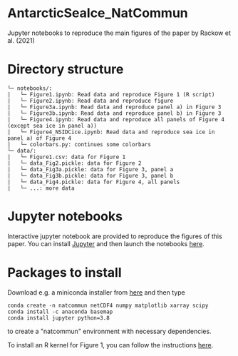 # AntarcticSeaIce_NatCommun
Jupyter notebooks to reproduce the main figures of the paper by Rackow et al. (2021)

# Directory structure
```
└─ notebooks/:
|   └─ Figure1.ipynb: Read data and reproduce Figure 1 (R script)
|   └─ Figure2.ipynb: Read data and reproduce figure
|   └─ Figure3a.ipynb: Read data and reproduce panel a) in Figure 3
|   └─ Figure3b.ipynb: Read data and reproduce panel b) in Figure 3
|   └─ Figure4.ipynb: Read data and reproduce all panels of Figure 4 (except sea ice in panel a))
|   └─ Figure4_NSIDCice.ipynb: Read data and reproduce sea ice in panel a) of Figure 4
|   └─ colorbars.py: continues some colorbars
└─ data/:
|   └─ Figure1.csv: data for Figure 1
|   └─ data_Fig2.pickle: data for Figure 2
|   └─ data_Fig3a.pickle: data for Figure 3, panel a
|   └─ data_Fig3b.pickle: data for Figure 3, panel b
|   └─ data_Fig4.pickle: data for Figure 4, all panels
|   └─ ...: more data
```

# Jupyter notebooks
Interactive jupyter notebook are provided to reproduce the figures of this paper. You can install [Jupyter](https://jupyter.org/) and then launch the notebooks [here](https://github.com/trackow/AntarcticSeaIce_NatCommun/blob/main/notebooks/).

# Packages to install

Download e.g. a miniconda installer from [here](https://docs.conda.io/en/latest/miniconda.html#macos-installers) and then type
```
conda create -n natcommun netCDF4 numpy matplotlib xarray scipy
conda install -c anaconda basemap
conda install jupyter python=3.8
```
to create a "natcommun" environment with necessary dependencies.

To install an R kernel for Figure 1, you can follow the instructions [here](https://richpauloo.github.io/2018-05-16-Installing-the-R-kernel-in-Jupyter-Lab/).
